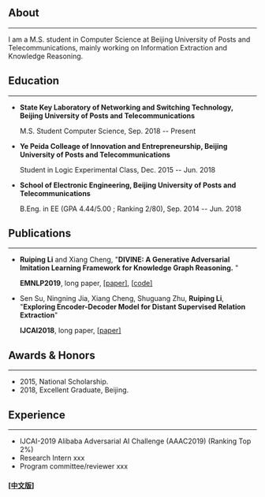 ## About
---

I am a M.S. student in Computer Science at Beijing University of Posts and Telecommunications, mainly working on Information Extraction and Knowledge Reasoning.

## Education

---


* **State Key Laboratory of Networking and Switching Technology, Beijing University of Posts and Telecommunications**

  M.S. Student Computer Science, Sep. 2018 -- Present

* **Ye Peida Colleage of Innovation and Entrepreneurship, Beijing University of Posts and Telecommunications**

  Student in Logic Experimental Class, Dec. 2015 -- Jun. 2018

* **School of Electronic Engineering, Beijing University of Posts and Telecommunications**

  B.Eng. in EE (GPA 4.44/5.00 ; Ranking 2/80), Sep. 2014 -- Jun. 2018

## Publications

---

* **Ruiping Li** and Xiang Cheng, "**DIVINE: A Generative Adversarial Imitation Learning Framework for Knowledge Graph Reasoning.** "

  **EMNLP2019**, long paper, [[paper\]](https://www.aclweb.org/anthology/TBD-709), [[code\]](https://github.com/Ruiping-Li/DIVINE)

* Sen Su, Ningning Jia, Xiang Cheng, Shuguang Zhu, **Ruiping Li**, "**Exploring Encoder-Decoder Model for Distant Supervised Relation Extraction**"

  **IJCAI2018**, long paper, [[paper\]](https://www.ijcai.org/proceedings/2018/610)


## Awards & Honors
------

- 2015, National Scholarship.
- 2018, Excellent Graduate, Beijing.

##  Experience
------

- IJCAI-2019 Alibaba Adversarial AI Challenge (AAAC2019) (Ranking Top 2%)
- Research Intern xxx
- Program committee/reviewer xxx



#### [[中文版]](./another-page.html)